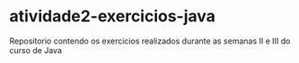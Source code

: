 # atividade2-exercicios-java
Repositorio contendo os exercicios realizados durante as semanas II e III do curso de Java
